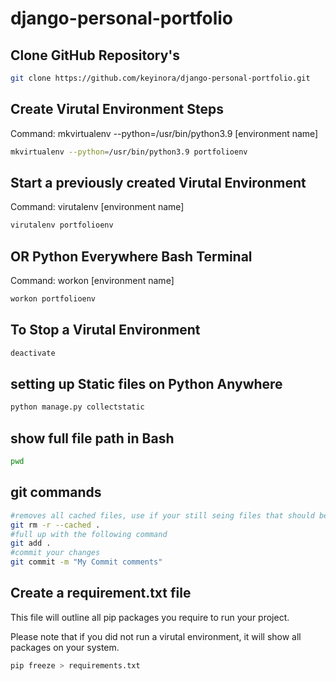 # django-personal-portfolio

## Clone GitHub Repository's
```bash
git clone https://github.com/keyinora/django-personal-portfolio.git
```
## Create Virutal Environment Steps
Command: mkvirtualenv --python=/usr/bin/python3.9 [environment name]

```bash
mkvirtualenv --python=/usr/bin/python3.9 portfolioenv
```
## Start a previously created Virutal Environment

Command: virutalenv [environment name]
```bash
virutalenv portfolioenv
```

## OR Python Everywhere Bash Terminal

Command: workon [environment name]
```bash
workon portfolioenv
```

## To Stop a Virutal Environment
```bash
deactivate
```

## setting up Static files on Python Anywhere

```bash
python manage.py collectstatic
```

## show full file path in Bash
```bash
pwd
```

## git commands
```bash
#removes all cached files, use if your still seing files that should be ignored by your .gitignore
git rm -r --cached .
#full up with the following command
git add .
#commit your changes
git commit -m "My Commit comments"
```
## Create a requirement.txt file

This file will outline all pip packages you require to run your project.

Please note that if you did not run a virutal environment, it will show all packages on your system.
```bash
pip freeze > requirements.txt
```